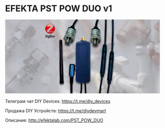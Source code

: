 # EFEKTA PST POW DUO v1

![Contact liquid/gas pressure sensor EFEKTA PST POW DUO v1](https://raw.githubusercontent.com/smartboxchannel/EFEKTA-PST-POW-DUO-v1/refs/heads/main/Images/logo2.png) 

Телеграм чат DIY Devices: https://t.me/diy_devices

Продажа DIY Устройств: https://t.me/diydevmart

Описание: http://efektalab.com/PST_POW_DUO
